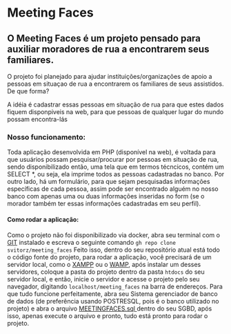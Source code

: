 <h1>Meeting Faces</h1>
<h2>O Meeting Faces é um projeto pensado para auxiliar moradores de rua a encontrarem seus familiares.</h2>
<p>O projeto foi planejado para ajudar instituições/organizações de apoio a pessoas em situaçao de rua a encontrarem os familiares de seus assistidos. De que forma? </p>
<p>A idéia é cadastrar essas pessoas em situação de rua para que estes dados fiquem disponpiveis na web, para que pessoas de qualquer lugar do mundo possam encontra-lás</p>
<h3>Nosso funcionamento:</h3>
<p>Toda aplicação desenvolvida em PHP (disponível na web), é voltada para que usuários possam pesquisar/procurar por pessoas em situação de rua, sendo disponibilizado então, uma tela que em termos técncicos, contém um SELECT *, ou seja, ela imprime todos as pessoas cadastradas no banco. Por outro lado, há um formulário, para que sejam pesquisadas informações específicas de cada pessoa, assim pode ser encontrado alguém no nosso banco com apenas uma ou duas informações inseridas no form (se o morador também ter essas informações cadastradas em seu perfil).</p>
<h4>Como rodar a aplicação:</h4>
<p>Como o projeto não foi disponibilizado via docker, abra seu terminal com o 
<a href="https://git-scm.com">GIT</a> instalado e escreva o seguinte comando 
<code>gh repo clone svitorz/meeting_faces</code>
Feito isso, dentro do seu repositório atual está todo o código fonte do projeto,
para rodar a aplicação, você precisará de um servidor local, como o <a href="https://www.apachefriends.org/pt_br/index.html">XAMPP</a> ou o <a href="https://www.wampserver.com/en/">WAMP</a>, após instalar um desses servidores, coloque a pasta do projeto dentro da pasta <code>htdocs</code> do seu servidor local, e então, inicie o servidor e acesse o projeto pelo seu navegador, digitando <code>localhost/meeting_faces</code> na barra de endereços.
Para que tudo funcione perfeitamente, abra seu Sistema gerenciador de banco de dados (de preferência usando POSTRESQL, pois é o banco utilizado no projeto) e abra o arquivo <a href="https://github.com/svitorz/meeting_faces/blob/main/SQL/MEETING_FACES.sql">MEETINGFACES.sql </a> dentro do seu SGBD, após isso, apenas execute o arquivo e pronto, tudo está pronto para rodar o projeto. 
</p>
